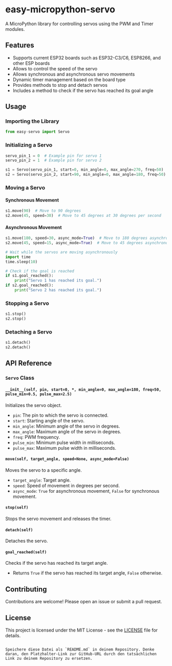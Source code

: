 # easy-micropython-servo
A MicroPython library for controlling servos using the PWM and Timer modules.

## Features

- Supports current ESP32 boards such as ESP32-C3/C6, ESP8266, and other ESP boards
- Allows to control the speed of the servo
- Allows synchronous and asynchronous servo movements
- Dynamic timer management based on the board type
- Provides methods to stop and detach servos
- Includes a method to check if the servo has reached its goal angle

## Usage

### Importing the Library

```python
from easy-servo import Servo
```

### Initializing a Servo

```python
servo_pin_1 = 0  # Example pin for servo 1
servo_pin_2 = 1  # Example pin for servo 2

s1 = Servo(servo_pin_1, start=0, min_angle=0, max_angle=270, freq=50)
s2 = Servo(servo_pin_2, start=90, min_angle=0, max_angle=180, freq=50)
```

### Moving a Servo

#### Synchronous Movement

```python
s1.move(90)  # Move to 90 degrees
s2.move(45, speed=30)  # Move to 45 degrees at 30 degrees per second
```

#### Asynchronous Movement

```python
s1.move(180, speed=30, async_mode=True)  # Move to 180 degrees asynchronously
s2.move(45, speed=15, async_mode=True)  # Move to 45 degrees asynchronously

# Wait while the servos are moving asynchronously
import time
time.sleep(10)

# Check if the goal is reached
if s1.goal_reached():
    print("Servo 1 has reached its goal.")
if s2.goal_reached():
    print("Servo 2 has reached its goal.")
```

### Stopping a Servo

```python
s1.stop()
s2.stop()
```

### Detaching a Servo

```python
s1.detach()
s2.detach()
```

## API Reference

### `Servo` Class

#### `__init__(self, pin, start=0, *, min_angle=0, max_angle=180, freq=50, pulse_min=0.5, pulse_max=2.5)`

Initializes the servo object.

- `pin`: The pin to which the servo is connected.
- `start`: Starting angle of the servo.
- `min_angle`: Minimum angle of the servo in degrees.
- `max_angle`: Maximum angle of the servo in degrees.
- `freq`: PWM frequency.
- `pulse_min`: Minimum pulse width in milliseconds.
- `pulse_max`: Maximum pulse width in milliseconds.

#### `move(self, target_angle, speed=None, async_mode=False)`

Moves the servo to a specific angle.

- `target_angle`: Target angle.
- `speed`: Speed of movement in degrees per second.
- `async_mode`: `True` for asynchronous movement, `False` for synchronous movement.

#### `stop(self)`

Stops the servo movement and releases the timer.

#### `detach(self)`

Detaches the servo.

#### `goal_reached(self)`

Checks if the servo has reached its target angle.

- Returns `True` if the servo has reached its target angle, `False` otherwise.

## Contributing

Contributions are welcome! Please open an issue or submit a pull request.

## License

This project is licensed under the MIT License - see the [LICENSE](LICENSE) file for details.
```

Speichere diese Datei als `README.md` in deinem Repository. Denke daran, den Platzhalter-Link zur GitHub-URL durch den tatsächlichen Link zu deinem Repository zu ersetzen.
